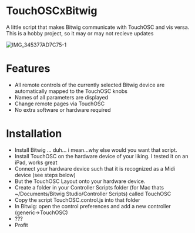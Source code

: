 # TouchOSCxBitwig
A little script that makes Bitwig communicate with TouchOSC and vis versa.
This is a hobby project, so it may or may not recieve updates

![IMG_345377AD7C75-1](https://user-images.githubusercontent.com/25495079/172157263-7434e453-63de-4e14-b66c-011a621910bd.jpeg)

# Features
- All remote controls of the currently selected Bitwig device are automatically mapped to the TouchOSC knobs
- Names of all parameters are displayed
- Change remote pages via TouchOSC
- No extra software or hardware required

# Installation
- Install Bitwig ... duh... i mean...why else would you want that script.
- Install TouchOSC on the hardware device of your liking. I tested it on an iPad, works great
- Connect your hardware device such that it is recognized as a Midi device (see steps below)
- But the TouchOSC Layout onto your hardware device.
- Create a folder in your Controller Scripts folder (for Mac thats ~/Documents/Bitwig Studio/Controller Scripts) called TouchOSC
- Copy the script TouchOSC.control.js into that folder
- In Bitwig: open the control preferences and add a new controller (generic->TouchOSC)
- ???
- Profit

